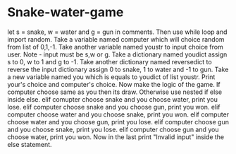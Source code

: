 # Snake-water-game

let s = snake, w = water and g = gun in comments.
Then use while loop and import random.
Take a variable named computer which will choice random from list of 0,1,-1.
Take another variable named youstr to input choice from user. Note - input must be s,w or g.
Take a dictionary named youdict assign s to 0, w to 1 and g to -1.
Take another dictionary named reversedict to reverse the input dictionary assign 0 to snake, 1 to water and -1 to gun.
Take a new variable named you which is equals to youdict of list youstr.
Print your's choice and computer's choice.
Now make the logic of the game.
If computer choose same as you then its draw. Otherwise use nested if else inside else.
elif comupter choose snake and you choose water, print you lose.
elif computer choose snake and you choose gun, print you won.
elif computer choose water and you choose snake, print you won.
elif computer choose water and you choose gun, print you lose.
elif computer choose gun and you choose snake, print you lose.
elif computer choose gun and you choose water, print you won.
Now in the last print "Invalid input" inside the else statement.


